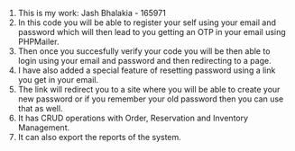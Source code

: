 1. This is my work: Jash Bhalakia - 165971
2. In this code you will be able to register your self using your email and password which will then lead to you getting an OTP in your email using PHPMailer.
3. Then once you succesfully verify your code you will be then able to login using your email and password and then redirecting to a page.
4. I have also added a special feature of resetting password using a link you get in your email.
5. The link will redirect you to a site where you will be able to create your new password or if you remember your old password then you can use that as well.
6. It has CRUD operations with Order, Reservation and Inventory Management.
7. It can also export the reports of the system.
